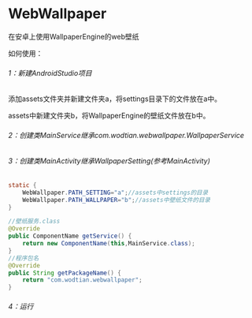 # WebWallpaper
在安卓上使用WallpaperEngine的web壁纸

如何使用：

###### 1：新建AndroidStudio项目

添加assets文件夹并新建文件夹a，将settings目录下的文件放在a中。

assets中新建文件夹b，将WallpaperEngine的壁纸文件放在b中。

###### 2：创建类MainService继承com.wodtian.webwallpaper.WallpaperService

###### 3：创建类MainActivity继承WallpaperSetting(参考MainActivity)

```java
static {
	WebWallpaper.PATH_SETTING="a";//assets中settings的目录
	WebWallpaper.PATH_WALLPAPER="b";//assets中壁纸文件的目录
}
```

```java
//壁纸服务.class
@Override
public ComponentName getService() {
    return new ComponentName(this,MainService.class);
}
//程序包名
@Override
public String getPackageName() {
    return "com.wodtian.webwallpaper";
}
```

###### 4：运行

